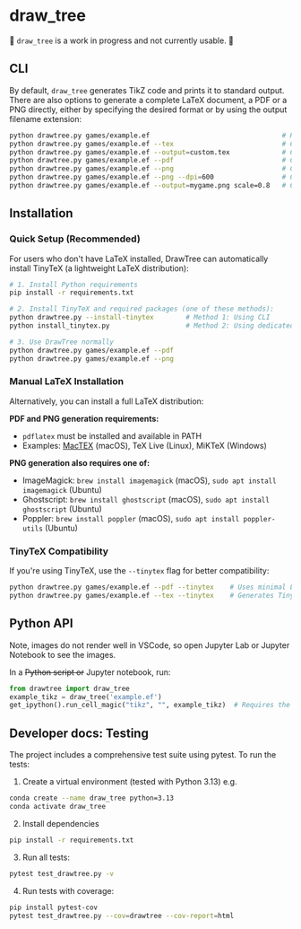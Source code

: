 # draw_tree

🚧 `draw_tree` is a work in progress and not currently usable. 🚧


## CLI

By default, `draw_tree` generates TikZ code and prints it to standard output.
There are also options to generate a complete LaTeX document, a PDF or a PNG directly, either by specifying the desired format or by using the output filename extension:

```bash
python drawtree.py games/example.ef                                 # Prints TikZ code to stdout
python drawtree.py games/example.ef --tex                           # Creates example.tex
python drawtree.py games/example.ef --output=custom.tex             # Creates custom.tex
python drawtree.py games/example.ef --pdf                           # Creates example.pdf
python drawtree.py games/example.ef --png                           # Creates example.png
python drawtree.py games/example.ef --png --dpi=600                 # Creates high-res example.png (72-2400, default: 300)
python drawtree.py games/example.ef --output=mygame.png scale=0.8   # Creates mygame.png with 0.8 scaling (0.01 to 100)
```

## Installation

### Quick Setup (Recommended)

For users who don't have LaTeX installed, DrawTree can automatically install TinyTeX (a lightweight LaTeX distribution):

```bash
# 1. Install Python requirements
pip install -r requirements.txt

# 2. Install TinyTeX and required packages (one of these methods):
python drawtree.py --install-tinytex        # Method 1: Using CLI
python install_tinytex.py                   # Method 2: Using dedicated script

# 3. Use DrawTree normally
python drawtree.py games/example.ef --pdf
python drawtree.py games/example.ef --png
```

### Manual LaTeX Installation

Alternatively, you can install a full LaTeX distribution:

**PDF and PNG generation requirements:**
- `pdflatex` must be installed and available in PATH
- Examples: [MacTEX](https://www.tug.org/mactex/mactex-download.html) (macOS), TeX Live (Linux), MiKTeX (Windows)

**PNG generation also requires one of:**
- ImageMagick: `brew install imagemagick` (macOS), `sudo apt install imagemagick` (Ubuntu)
- Ghostscript: `brew install ghostscript` (macOS), `sudo apt install ghostscript` (Ubuntu)  
- Poppler: `brew install poppler` (macOS), `sudo apt install poppler-utils` (Ubuntu)

### TinyTeX Compatibility

If you're using TinyTeX, use the `--tinytex` flag for better compatibility:

```bash
python drawtree.py games/example.ef --pdf --tinytex    # Uses minimal LaTeX packages
python drawtree.py games/example.ef --tex --tinytex    # Generates TinyTeX-compatible LaTeX
```

## Python API

Note, images do not render well in VSCode, so open Jupyter Lab or Jupyter Notebook to see the images.

In a ~~Python script or~~ Jupyter notebook, run:

```python
from drawtree import draw_tree
example_tikz = draw_tree('example.ef')
get_ipython().run_cell_magic("tikz", "", example_tikz)  # Requires the jupyter-tikz extension
```

## Developer docs: Testing

The project includes a comprehensive test suite using pytest. To run the tests:

1. Create a virtual environment (tested with Python 3.13) e.g.
```bash
conda create --name draw_tree python=3.13
conda activate draw_tree
```

2. Install dependencies
```bash
pip install -r requirements.txt
```

3. Run all tests:
```bash
pytest test_drawtree.py -v
```

4. Run tests with coverage:
```bash
pip install pytest-cov
pytest test_drawtree.py --cov=drawtree --cov-report=html
```
